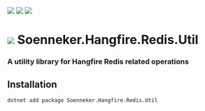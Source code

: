 ﻿[![](https://img.shields.io/nuget/v/soenneker.hangfire.redis.util.svg?style=for-the-badge)](https://www.nuget.org/packages/soenneker.hangfire.redis.util/)
[![](https://img.shields.io/github/actions/workflow/status/soenneker/soenneker.hangfire.redis.util/publish-package.yml?style=for-the-badge)](https://github.com/soenneker/soenneker.hangfire.redis.util/actions/workflows/publish-package.yml)
[![](https://img.shields.io/nuget/dt/soenneker.hangfire.redis.util.svg?style=for-the-badge)](https://www.nuget.org/packages/soenneker.hangfire.redis.util/)

# ![](https://user-images.githubusercontent.com/4441470/224455560-91ed3ee7-f510-4041-a8d2-3fc093025112.png) Soenneker.Hangfire.Redis.Util
### A utility library for Hangfire Redis related operations

## Installation

```
dotnet add package Soenneker.Hangfire.Redis.Util
```
